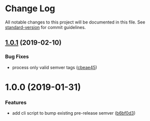 # Change Log

All notable changes to this project will be documented in this file. See [standard-version](https://github.com/conventional-changelog/standard-version) for commit guidelines.

<a name="1.0.1"></a>
## [1.0.1](https://github.com/cesconix/bump-prerelease-version/compare/v1.0.0...v1.0.1) (2019-02-10)


### Bug Fixes

* process only valid semver tags ([cbeae45](https://github.com/cesconix/bump-prerelease-version/commit/cbeae45))



<a name="1.0.0"></a>
# 1.0.0 (2019-01-31)


### Features

* add cli script to bump existing pre-release semver ([b6bf0d3](https://github.com/cesconix/bump-prerelease-version/commit/b6bf0d3))
